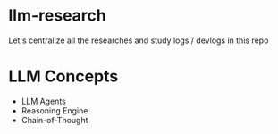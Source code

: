 # llm-research

Let's centralize all the researches and study logs / devlogs in this repo

# LLM Concepts

- [LLM Agents](https://www.ionio.ai/blog/what-is-llm-agent-ultimate-guide-to-llm-agent-with-technical-breakdown#:~:text=An%20LLM%20agent%20is%20an,display%20a%20degree%20of%20autonomy.)
- Reasoning Engine
- Chain-of-Thought

